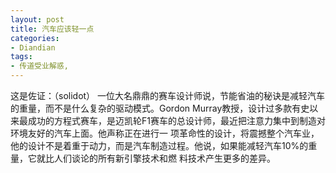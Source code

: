 ```yaml
---
layout: post
title: 汽车应该轻一点
categories:
- Diandian
tags:
- 传道受业解惑, 
---
```

这是佐证：（solidot） 一位大名鼎鼎的赛车设计师说，节能省油的秘诀是减轻汽车的重量，而不是什么复杂的驱动模式。Gordon Murray教授，设计过多款有史以来最成功的方程式赛车，是迈凯轮F1赛车的总设计师，最近把注意力集中到制造对环境友好的汽车上面。他声称正在进行一 项革命性的设计，将震撼整个汽车业，他的设计不是着重于动力，而是汽车制造过程。他说，如果能减轻汽车10%的重量，它就比人们谈论的所有新引擎技术和燃 料技术产生更多的差异。